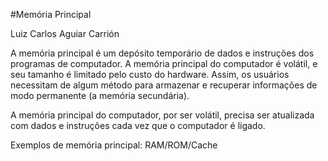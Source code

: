 #Memória Principal

Luiz Carlos Aguiar Carrión

A memória principal é um depósito temporário de dados e instruções dos programas de computador. A memória principal do computador é volátil, e seu tamanho é limitado pelo custo do hardware. Assim, os usuários necessitam de algum método para armazenar e recuperar informações de modo permanente (a memória secundária).

A memória principal do computador, por ser volátil, precisa ser atualizada com dados e instruções cada vez que o computador é ligado.

Exemplos de memória principal: RAM/ROM/Cache